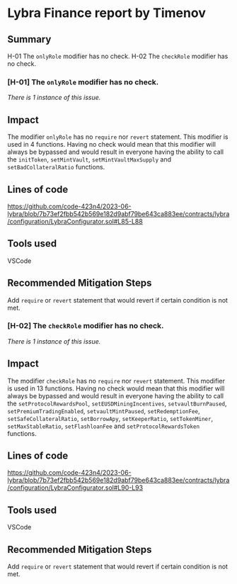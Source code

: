 # Lybra Finance report by Timenov

## Summary

H-01 The `onlyRole` modifier has no check.
H-02 The `checkRole` modifier has no check.

### [H-01] The `onlyRole` modifier has no check.

_There is 1 instance of this issue._

## Impact

The modifier `onlyRole` has no `require` nor `revert` statement. This modifier is used in 4 functions. Having no check would mean that this modifier will always be bypassed and would result in everyone having the ability to call the `initToken`, `setMintVault`, `setMintVaultMaxSupply` and `setBadCollateralRatio` functions.

## Lines of code

https://github.com/code-423n4/2023-06-lybra/blob/7b73ef2fbb542b569e182d9abf79be643ca883ee/contracts/lybra/configuration/LybraConfigurator.sol#L85-L88

## Tools used

VSCode

## Recommended Mitigation Steps

Add `require` or `revert` statement that would revert if certain condition is not met.

### [H-02] The `checkRole` modifier has no check.

_There is 1 instance of this issue._

## Impact

The modifier `checkRole` has no `require` nor `revert` statement. This modifier is used in 13 functions. Having no check would mean that this modifier will always be bypassed and would result in everyone having the ability to call the `setProtocolRewardsPool`, `setEUSDMiningIncentives`, `setvaultBurnPaused`, `setPremiumTradingEnabled`, `setvaultMintPaused`, `setRedemptionFee`, `setSafeCollateralRatio`, `setBorrowApy`, `setKeeperRatio`, `setTokenMiner`, `setMaxStableRatio`, `setFlashloanFee` and `setProtocolRewardsToken` functions.

## Lines of code

https://github.com/code-423n4/2023-06-lybra/blob/7b73ef2fbb542b569e182d9abf79be643ca883ee/contracts/lybra/configuration/LybraConfigurator.sol#L90-L93

## Tools used

VSCode

## Recommended Mitigation Steps

Add `require` or `revert` statement that would revert if certain condition is not met.
